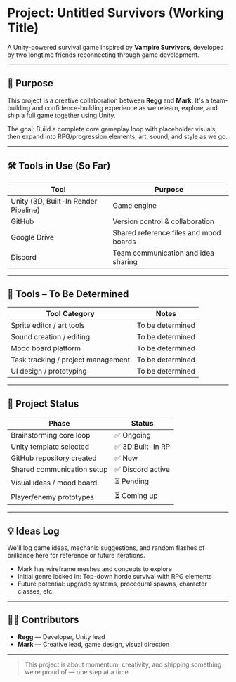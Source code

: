 # Project: Untitled Survivors (Working Title)

A Unity-powered survival game inspired by **Vampire Survivors**, developed by two longtime friends reconnecting through game development.

---

## 🎯 Purpose

This project is a creative collaboration between **Regg** and **Mark**. It's a team-building and confidence-building experience as we relearn, explore, and ship a full game together using Unity.

The goal: Build a complete core gameplay loop with placeholder visuals, then expand into RPG/progression elements, art, sound, and style as we go.

---

## 🛠️ Tools in Use (So Far)

| Tool | Purpose |
|------|---------|
| Unity (3D, Built-In Render Pipeline) | Game engine |
| GitHub | Version control & collaboration |
| Google Drive | Shared reference files and mood boards |
| Discord | Team communication and idea sharing |

---

## 🧰 Tools – To Be Determined

| Tool Category | Notes |
|---------------|-------|
| Sprite editor / art tools | To be determined |
| Sound creation / editing | To be determined |
| Mood board platform | To be determined |
| Task tracking / project management | To be determined |
| UI design / prototyping | To be determined |

---

## 🧪 Project Status

| Phase | Status |
|-------|--------|
| Brainstorming core loop | ✅ Ongoing |
| Unity template selected | ✅ 3D Built-In RP |
| GitHub repository created | ✅ Now |
| Shared communication setup | ✅ Discord active |
| Visual ideas / mood board | ⏳ Pending |
| Player/enemy prototypes | ⏳ Coming up |

---

## 💡 Ideas Log

We'll log game ideas, mechanic suggestions, and random flashes of brilliance here for reference or future iterations.

- Mark has wireframe meshes and concepts to explore
- Initial genre locked in: Top-down horde survival with RPG elements
- Future potential: upgrade systems, procedural spawns, character classes, etc.

---

## 🧍‍♂️ Contributors

- **Regg** — Developer, Unity lead
- **Mark** — Creative lead, game design, visual direction  

---

> This project is about momentum, creativity, and shipping something we’re proud of — one step at a time.
